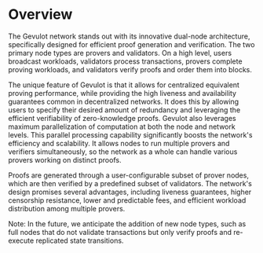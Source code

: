 # Overview

The Gevulot network stands out with its innovative dual-node architecture, specifically designed for efficient proof generation and verification. The two primary node types are provers and validators. On a high level, users broadcast workloads, validators process transactions, provers complete proving workloads, and validators verify proofs and order them into blocks.

The unique feature of Gevulot is that it allows for centralized equivalent proving performance, while providing the high liveness and availability guarantees common in decentralized networks. It does this by allowing users to specify their desired amount of redundancy and leveraging the efficient verifiability of zero-knowledge proofs. Gevulot also leverages maximum parallelization of computation at both the node and network levels. This parallel processing capability significantly boosts the network's efficiency and scalability. It allows nodes to run multiple provers and verifiers simultaneously, so the network as a whole can handle various provers working on distinct proofs.

Proofs are generated through a user-configurable subset of prover nodes, which are then verified by a predefined subset of validators. The network's design promises several advantages, including liveness guarantees, higher censorship resistance, lower and predictable fees, and efficient workload distribution among multiple provers.

Note: In the future, we anticipate the addition of new node types, such as full nodes that do not validate transactions but only verify proofs and re-execute replicated state transitions.

